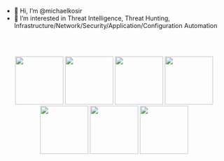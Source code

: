 - 👋 Hi, I’m @michaelkosir
- 👀 I’m interested in Threat Intelligence, Threat Hunting, Infrastructure/Network/Security/Application/Configuration Automation

<br><br>

<div align="center">
<a href="https://www.credly.com/users/michael-kosir" target="_blank" rel="noopener noreferrer"><img height=110 src="https://images.credly.com/size/680x680/images/0f58ce32-8617-4b47-a4c0-c4c2efbe35ff/Vault-CHIP.png"></a>
<a href="https://www.credly.com/users/michael-kosir" target="_blank" rel="noopener noreferrer"><img height=110 src="https://images.credly.com/size/680x680/images/75f7f0f5-4d85-4902-a68a-643ec1a00ad3/Vault-Associate-Badge.png"></a>
<a href="https://www.credly.com/users/michael-kosir" target="_blank" rel="noopener noreferrer"><img height=110 src="https://images.credly.com/size/680x680/images/7c6011a3-d6df-47b9-a4d6-7ab88d465296/Consul_Associate_Web__3_.png"></a>
<a href="https://www.credly.com/users/michael-kosir" target="_blank" rel="noopener noreferrer"><img height=110 src="https://images.credly.com/size/680x680/images/68468004-5a85-4f3b-bc58-590773979486/AWS-CloudPractitioner-2020.png"></a>
<a href="https://www.credly.com/users/michael-kosir" target="_blank" rel="noopener noreferrer"><img height=110 src="https://images.credly.com/size/680x680/images/05e9f377-8b2a-40bb-9c1e-bb51695e9f91/giac_advisory_board-badge.png"></a>
<a href="https://www.credly.com/users/michael-kosir" target="_blank" rel="noopener noreferrer"><img height=110 src="https://images.credly.com/size/680x680/images/897a2ab6-a662-47fd-a4b0-5391a0c4c477/Template_GSEC.png"></a>
<a href="https://www.credly.com/users/michael-kosir" target="_blank" rel="noopener noreferrer"><img height=110 src="https://images.credly.com/size/680x680/images/6ab1b3f6-1718-42bc-bf37-7592626d7a0d/20-14376-SPLK-Certification-Badge-Youracclaim.com-101_Splunk-Phantom-Certified-Admin.png">
</a>
</div>
